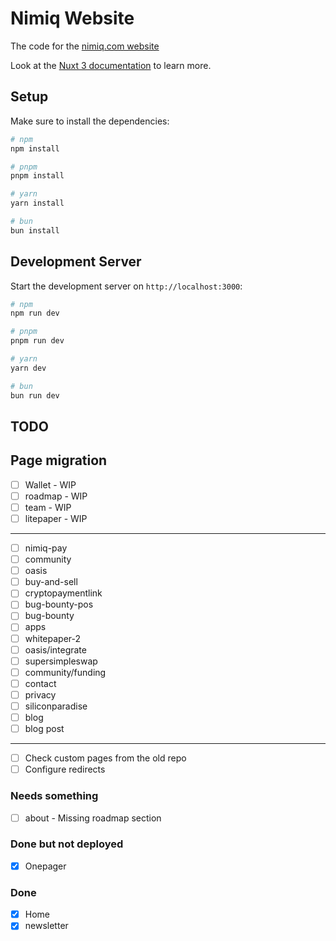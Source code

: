 # Nimiq Website

The code for the [nimiq.com website](https://nimiq.com)

Look at the [Nuxt 3 documentation](https://nuxt.com/docs/getting-started/introduction) to learn more.

## Setup

Make sure to install the dependencies:

```bash
# npm
npm install

# pnpm
pnpm install

# yarn
yarn install

# bun
bun install
```

## Development Server

Start the development server on `http://localhost:3000`:

```bash
# npm
npm run dev

# pnpm
pnpm run dev

# yarn
yarn dev

# bun
bun run dev
```

## TODO

## Page migration

- [ ] Wallet - WIP
- [ ] roadmap - WIP
- [ ] team - WIP
- [ ] litepaper - WIP

---

- [ ] nimiq-pay
- [ ] community
- [ ] oasis
- [ ] buy-and-sell
- [ ] cryptopaymentlink
- [ ] bug-bounty-pos
- [ ] bug-bounty
- [ ] apps
- [ ] whitepaper-2
- [ ] oasis/integrate
- [ ] supersimpleswap
- [ ] community/funding
- [ ] contact
- [ ] privacy
- [ ] siliconparadise
- [ ] blog
- [ ] blog post

---

- [ ] Check custom pages from the old repo
- [ ] Configure redirects

### Needs something

- [ ] about - Missing roadmap section

### Done but not deployed

- [x] Onepager

### Done

- [x] Home
- [x] newsletter
